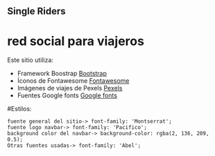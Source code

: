 ## Single Riders
# red social para viajeros

Este sitio utiliza:
- Framework Boostrap [Bootstrap](https://getbootstrap.com/)
- Íconos de Fontawesome [Fontawesome](https://fontawesome.com/)
- Imágenes de viajes de Pexels [Pexels](https://www.pexels.com/search/travel/)
- Fuentes Google fonts [Google fonts](https://fonts.google.com/)

#Estilos:

```
fuente general del sitio-> font-family: 'Montserrat';
fuente logo navbar-> font-family: 'Pacifico';
background color del navbar-> background-color: rgba(2, 136, 209, 0.5);
Otras fuentes usadas-> font-family: 'Abel';

```
